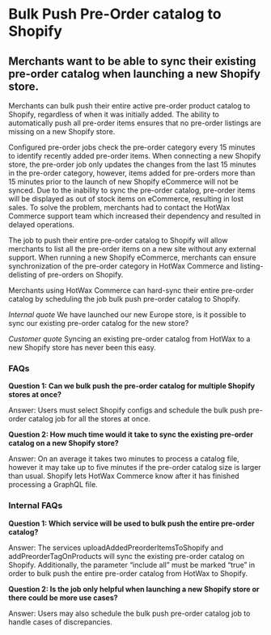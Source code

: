# Bulk Push Pre-Order catalog to Shopify 

## Merchants want to be able to sync their existing pre-order catalog when launching a new Shopify store.

Merchants can bulk push their entire active pre-order product catalog to Shopify, regardless of when it was initially added. The ability to automatically push all pre-order items ensures that no pre-order listings are missing on a new Shopify store.

Configured pre-order jobs check the pre-order category every 15 minutes to identify recently added pre-order items. When connecting a new Shopify store, the pre-order job only updates the changes from the last 15 minutes in the pre-order category, however, items added for pre-orders more than 15 minutes prior to the launch of new Shopify eCommerce will not be synced. Due to the inability to sync the pre-order catalog, pre-order items will be displayed as out of stock items on eCommerce, resulting in lost sales. To solve the problem, merchants had to contact the HotWax Commerce support team which increased their dependency and resulted in delayed operations.

The job to push their entire pre-order catalog to Shopify will allow merchants to list all the pre-order items on a new site without any external support. When running a new Shopify eCommerce, merchants can ensure synchronization of the pre-order category in HotWax Commerce and listing-delisting of pre-orders on Shopify.

Merchants using HotWax Commerce can hard-sync their entire pre-order catalog by scheduling the job bulk push pre-order catalog to Shopify.

*Internal quote* We have launched our new Europe store, is it possible to sync our existing pre-order catalog for the new store? 


*Customer quote* Syncing an existing pre-order catalog from HotWax to a new Shopify store has never been this easy.


### FAQs

**Question 1: Can we bulk push the pre-order catalog for multiple Shopify stores at once?**

Answer: Users must select Shopify configs and schedule the bulk push pre-order catalog job for all the stores at once.

**Question 2: How much time would it take to sync the existing pre-order catalog on a new Shopify store?**

Answer: On an average it takes two minutes to process a catalog file, however it may take up to five minutes if the pre-order catalog size is larger than usual. Shopify lets HotWax Commerce know after it has finished processing a GraphQL file.

### Internal FAQs

**Question 1: Which service will be used to bulk push the entire pre-order catalog?**

Answer: The services uploadAddedPreorderItemsToShopify and addPreorderTagOnProducts will sync the existing pre-order catalog on Shopify. Additionally, the parameter “include all” must be marked “true” in order to bulk push the entire pre-order catalog from HotWax to Shopify.

**Question 2: Is the job only helpful when launching a new Shopify store or there could be more use cases?**

Answer: Users may also schedule the bulk push pre-order catalog job to handle cases of discrepancies.

